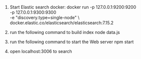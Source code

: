 1. Start Elastic search docker:
    docker run -p 127.0.0.1:9200:9200 \
    -p 127.0.0.1:9300:9300 \
    -e "discovery.type=single-node" \ 
    docker.elastic.co/elasticsearch/elasticsearch:7.15.2

2. run the following command to build index
    node data.js

3. run the following command to start the Web server
    npm start

4. open localhost:3006 to search

